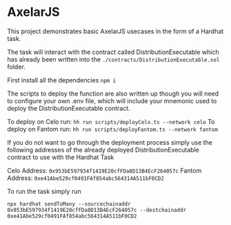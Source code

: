 # AxelarJS

This project demonstrates basic AxelarJS usecases in the form of a Hardhat task.

The task will interact with the contract called DistributionExecutable which has already been written into the `./contracts/DistributionExecutable.sol` folder.

First install all the dependencies
`npm i`

The scripts to deploy the function are also written up though you will need to configure your own .env file, which will include your mnemonic used to deploy the DistributionExecutable contract.

To deploy on Celo run: `hh run scripts/deployCelo.ts --network celo`
To deploy on Fantom run: `hh run scripts/deployFantom.ts --network fantom`


If you do not want to go through the deployment process simply use the following addresses of the already deployed DistributionExecutable contract to use with the Hardhat Task

Celo Address: `0x953bE597934f1419E20cfFDa8D13B4EcF264057c`
Fantom Address: `0xe41Abe529cf0491FAf854abc564314A511bF0CD2`

To run the task simply run

```
npx hardhat sendToMany --sourcechainaddr 0x953bE597934f1419E20cfFDa8D13B4EcF264057c --destchainaddr 0xe41Abe529cf0491FAf854abc564314A511bF0CD2
```
